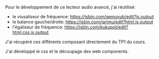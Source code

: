 Pour le développement de ce lecteur audio avancé, j'ai réutilisé:
- le viusaliseur de fréquence: https://jsbin.com/wenuvub/edit?js,output 
- le balance gauche/droite: https://jsbin.com/jarimu/edit?html,js,output
- l'égaliseur de fréquence: https://jsbin.com/kukupot/edit?html,css,js,output

J'ai récupéré ces différents composant directement du TP1 du cours.

J'ai développé le css et le découpage des web components.